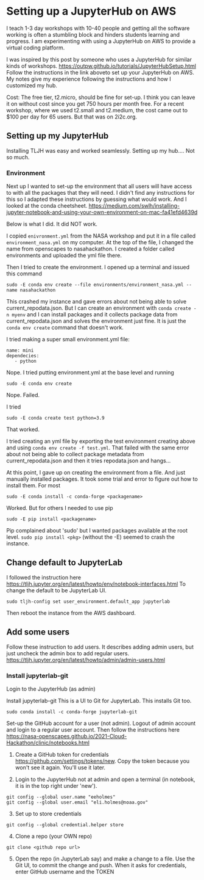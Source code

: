 # Setting up a JupyterHub on AWS

I teach 1-3 day workshops with 10-40 people and getting all the software working is often a stumbling block and hinders students learning and progress. I am experimenting with using a JupyterHub on AWS to provide a virtual coding platform.

I was inspired by this post by someone who uses a JupyterHub for similar kinds of workshops. https://outpw.github.io/tutorials/JupyterHubSetup.html
Follow the instructions in the link aboveto set up your JupyterHub on AWS. My notes give my experience following the instructions and how I customized my hub.

Cost: The free tier, t2.micro, should be fine for set-up. I think you can leave it on without cost since you get 750 hours per month free. For a recent workshop, where we used t2.small and t2.medium, the cost came out to $100 per day for 65 users. But that was on 2i2c.org. 



## Setting up my JupyterHub

Installing TLJH was easy and worked seamlessly. Setting up my hub…. Not so much.

### Environment

Next up I wanted to set-up the environment that all users will have access to with all the packages that they will need.
I didn't find any instructions for this so I adapted these instructions by guessing what would work. And I looked at the conda cheetsheet.
https://medium.com/swlh/installing-jupyter-notebook-and-using-your-own-environment-on-mac-fa41efd4639d

Below is what I did. It did NOT work.

I copied `enivronment.yml` from the NASA workshop and put it in a file called `environment_nasa.yml` on my computer. At the top of the file, I changed the name from openscapes to nasahackathon. I created a folder called environments and uploaded the yml file there.

Then I tried to create the environment. I opened up a terminal and issued this command 
```
sudo -E conda env create --file environments/environment_nasa.yml --name nasahackathon
```
This crashed my instance and gave errors about not being able to solve current_repodata.json. But I can create an environment with `conda create -n myenv` and I can install packages and it collects package data from current_repodata.json and solves the environment just fine. It is just the `conda env create` command that doesn't work.

I tried making a super small environment.yml file:
```
name: mini
dependecies:
   - python
```
Nope. I tried putting environment.yml at the base level and running
```
sudo -E conda env create
```
Nope. Failed.

I tried 
```
sudo -E conda create test python=3.9
```
That worked.

I tried creating an yml file by exporting the test environment creating above and using `conda env create -f test.yml`. That failed with the same error about not being able to collect package metadata from current_repodata.json and then it tries repodata.json and hangs...

At this point, I gave up on creating the environment from a file. And just manually installed packages. It took some trial and error to figure out how to install them. For most
```
sudo -E conda install -c conda-forge <packagename>
```
Worked. But for others I needed to use pip
```
sudo -E pip install <packagename>
```
Pip complained about 'sudo' but I wanted packages available at the root level. `sudo pip install <pkg>` (without the -E) seemed to crash the instance.

## Change default to JupyterLab

I followed the instruction here
https://tljh.jupyter.org/en/latest/howto/env/notebook-interfaces.html
To change the default to be JupyterLab UI. 
```
sudo tljh-config set user_environment.default_app jupyterlab
```
Then reboot the instance from the AWS dashboard.

## Add some users

Follow these instruction to add users. It describes adding admin users, but just uncheck the admin box to add regular users. https://tljh.jupyter.org/en/latest/howto/admin/admin-users.html

### Install jupyterlab-git

Login to the JupyterHub (as admin)

Install jupyterlab-git This is a UI to Git for JupyterLab. This installs Git too.
```
sudo conda install -c conda-forge jupyterlab-git
```

Set-up the GitHub account for a user (not admin). Logout of admin account and login to a regular user account. Then follow the instructions here https://nasa-openscapes.github.io/2021-Cloud-Hackathon/clinic/notebooks.html

1. Create a GitHub token for credentials https://github.com/settings/tokens/new. Copy the token because you won't see it again. You'll use it later.

2. Login to the JupyterHub not at admin and open a terminal (in notebook, it is in the top right under 'new').
```
git config --global user.name "eeholmes"
git config --global user.email "eli.holmes@noaa.gov"
```

3. Set up to store credentials
```
git config --global credential.helper store
```

4. Clone a repo (your OWN repo)
```
git clone <github repo url>
```

5. Open the repo (in JupyterLab say) and make a change to a file. Use the Git UI, to commit the change and push. When it asks for credentials, enter GitHub username and the TOKEN
